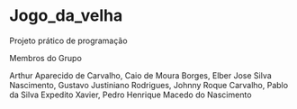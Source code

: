 # Jogo_da_velha
Projeto prático de programação 

Membros do Grupo

Arthur Aparecido de Carvalho,
Caio de Moura Borges,
Elber Jose Silva Nascimento,
Gustavo Justiniano Rodrigues,
Johnny Roque Carvalho,
Pablo da Silva Expedito Xavier,
Pedro Henrique Macedo do Nascimento
